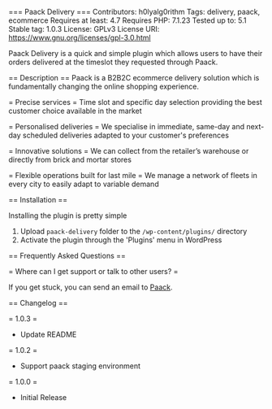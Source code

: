 === Paack Delivery ===
Contributors: h0lyalg0rithm
Tags: delivery, paack, ecommerce
Requires at least: 4.7
Requires PHP: 7.1.23
Tested up to: 5.1
Stable tag: 1.0.3
License: GPLv3
License URI: https://www.gnu.org/licenses/gpl-3.0.html

Paack Delivery is a quick and simple plugin which allows users to have their orders delivered at the timeslot they requested through Paack.

== Description ==
Paack is a B2B2C ecommerce delivery solution which is fundamentally changing the online
shopping experience.

= Precise services =
Time slot and specific day selection providing the best customer choice available in the market

= Personalised deliveries =
We specialise in immediate, same-day and next-day scheduled deliveries adapted to your customer's preferences

= Innovative solutions =
We can collect from the retailer’s warehouse or directly from brick and mortar stores

= Flexible operations built for last mile =
We manage a network of fleets in every city to easily adapt to variable demand


== Installation ==
 
Installing the plugin is pretty simple
 
 
1. Upload `paack-delivery` folder to the `/wp-content/plugins/` directory
2. Activate the plugin through the 'Plugins' menu in WordPress
 
== Frequently Asked Questions ==

= Where can I get support or talk to other users? =

If you get stuck, you can send an email to [Paack](mail:info@paack.co).

== Changelog ==
 
= 1.0.3 =
* Update README

= 1.0.2 =
* Support paack staging environment

= 1.0.0 =
* Initial Release
